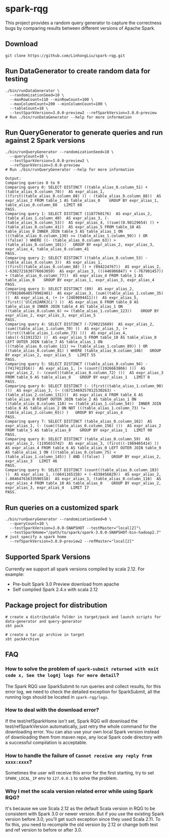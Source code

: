# spark-rqg
This project provides a random query generator to capture the correctness bugs by comparing results between different versions of Apache Spark.

## Download
```
git clone https://github.com/LinhongLiu/spark-rqg.git
```

## Run DataGenerator to create random data for testing
```
./bin/runDataGenerator \
  --randomizationSeed=10 \
  --maxRowCount=110 --minRowCount=100 \
  --maxColumnCount=200 --minColumnCount=100 \
  --tableCount=10 \
  --testSparkVersion=3.0.0-preview2 --refSparkVersion=3.0.0-preview
# Run ./bin/runDataGenerator --help for more information
```

## Run QueryGenerator to generate queries and run against 2 Spark versions
```
./bin/runQueryGenerator --randomizationSeed=10 \
  --queryCount=10 \
  --testSparkVersion=3.0.0-preview2 \
  --refSparkVersion=3.0.0-preview
# Run ./bin/runQueryGenerator --help for more information
```

```
Output:
Comparing queries 0 to 9
Comparing query 0: SELECT DISTINCT ((table_alias_0.column_51) + (table_alias_0.column_70))  AS expr_alias_1, ((first((table_alias_0.column_88) )) - (table_alias_0.column_88))  AS expr_alias_2 FROM table_1 AS table_alias_0    GROUP BY expr_alias_1, table_alias_0.column_88   LIMIT 68
PASS.
Comparing query 1: SELECT DISTINCT (1187760176)  AS expr_alias_2, (table_alias_1.column_40)  AS expr_alias_3, (- (table_alias_0.column_53))  AS expr_alias_4, ((sum((0.98129654) )) + (table_alias_0.column_41))  AS expr_alias_5 FROM table_10 AS table_alias_0 INNER JOIN table_5 AS table_alias_1 ON (((table_alias_0.column_130) >= (table_alias_1.column_99)) ) OR ((false) ) WHERE ((- (table_alias_0.column_63)) > (table_alias_0.column_101))   GROUP BY expr_alias_2, expr_alias_3, expr_alias_4, table_alias_0.column_41
PASS.
Comparing query 2: SELECT DISTINCT ((table_alias_0.column_53) - (table_alias_0.column_3))  AS expr_alias_1, ((first((table_alias_0.column_88) )) + (994224767))  AS expr_alias_2, (-6302721630776663050)  AS expr_alias_3, (((446906847) + (-767901457)) + (table_alias_0.column_77))  AS expr_alias_4 FROM table_1 AS table_alias_0    GROUP BY expr_alias_1, expr_alias_3, expr_alias_4
PASS.
Comparing query 3: SELECT DISTINCT (89)  AS expr_alias_2, (7798260648579902401)  AS expr_alias_3, (sum((table_alias_1.column_35) ))  AS expr_alias_4, (+ (+ (2469894411)))  AS expr_alias_5, (first(('UlCz62ARKJCi') ))  AS expr_alias_6 FROM table_8 AS table_alias_0 INNER JOIN table_4 AS table_alias_1 ON ((table_alias_0.column_6) >= (table_alias_1.column_123))    GROUP BY expr_alias_2, expr_alias_3, expr_alias_5
PASS.
Comparing query 4: SELECT DISTINCT (-7290215689)  AS expr_alias_2, (sum((table_alias_1.column_70) ))  AS expr_alias_3, (+ (first((table_alias_1.column_73) )))  AS expr_alias_4, (abs((-51191232) ))  AS expr_alias_5 FROM table_10 AS table_alias_0 LEFT OUTER JOIN table_7 AS table_alias_1 ON (((table_alias_0.column_111) >= (table_alias_1.column_89)) ) OR ((table_alias_0.column_81) ) WHERE (table_alias_0.column_146)   GROUP BY expr_alias_2, expr_alias_5   LIMIT 55
PASS.
Comparing query 5: SELECT DISTINCT ((table_alias_0.column_94) - (7417411916))  AS expr_alias_1, (+ (count((1926663866) )))  AS expr_alias_2, (- (count((table_alias_0.column_72) )))  AS expr_alias_3 FROM table_6 AS table_alias_0    GROUP BY expr_alias_1   LIMIT 0
PASS.
Comparing query 6: SELECT DISTINCT (- (first((table_alias_1.column_90) )))  AS expr_alias_3, (~ ((6713469257012530263) - (table_alias_2.column_131)))  AS expr_alias_4 FROM table_6 AS table_alias_0 RIGHT OUTER JOIN table_2 AS table_alias_1 ON ((table_alias_0.column_118) >= (table_alias_1.column_54))  INNER JOIN table_6 AS table_alias_2 ON NOT (((table_alias_1.column_73) != (table_alias_2.column_65)) )   GROUP BY expr_alias_4
PASS.
Comparing query 7: SELECT DISTINCT (table_alias_0.column_162)  AS expr_alias_1, (- (sum((table_alias_0.column_156) )))  AS expr_alias_2 FROM table_5 AS table_alias_0    GROUP BY expr_alias_1   LIMIT 90
PASS.
Comparing query 8: SELECT DISTINCT (table_alias_0.column_59)  AS expr_alias_2, (1195653742)  AS expr_alias_3, (first((-1969465414) ))  AS expr_alias_4 FROM table_6 AS table_alias_0 LEFT OUTER JOIN table_9 AS table_alias_1 ON (((table_alias_0.column_75) < (table_alias_1.column_145)) ) AND ((false) )   GROUP BY expr_alias_2, expr_alias_3   LIMIT 46
PASS.
Comparing query 9: SELECT DISTINCT (count((table_alias_0.column_183) ))  AS expr_alias_1, ((6641165158) + (-4338456829))  AS expr_alias_2, (.08464761633596518)  AS expr_alias_3, (table_alias_0.column_118)  AS expr_alias_4 FROM table_10 AS table_alias_0    GROUP BY expr_alias_2, expr_alias_3, expr_alias_4   LIMIT 17
PASS.
```

## Run queries on a customized spark 
```
./bin/runQueryGenerator --randomizationSeed=0 \
  --queryCount=10 \
  --testSparkVersion=3.0.0-SNAPSHOT --testMaster="local[2]"\
  --testSparkHome="/path/to/spark/spark-3.0.0-SNAPSHOT-bin-hadoop2.7" # just specify a spark home
  --refSparkVersion=3.0.0-preview2 --refMaster="local[2]"
```

## Supported Spark Versions
Currently we support all spark versions compiled by scala 2.12. For example:
* Pre-built Spark 3.0 Preview download from apache
* Self complied Spark 2.4.x with scala 2.12

## Package project for distribution
```
# create a distributable folder in target/pack and launch scripts for data-generator and query-generator
sbt pack

# create a tar.gz archive in target
sbt packArchive
```

## FAQ

### How to solve the problem of `spark-submit returned with exit code x, See the log4j logs for more detail`?

The Spark RQG use SparkSubmit to run queries and collect results, for this error log, we need to check the detailed exception for SparkSubmit, all the running logs should be located in `spark-rqg/logs`.

### How to deal with the download error?

If the test/refSparkHome isn't set, Spark RQG will download the test/refSparkVersion automatically, just retry the whole command for the downloading error. You can also use your own local Spark version instead of downloading them from maven repo, any local Spark code directory with a successful compilation is acceptable.

### How to handle the failure of `Cannot receive any reply from xxxx:xxxx`?

Sometimes the user will receive this error for the first starting, try to set `SPARK_LOCAL_IP` env to `127.0.0.1` to solve the problem.

### Why I met the scala version related error while using Spark RQG?

It's because we use Scala 2.12 as the default Scala version in RQG to be consistent with Spark 3.0 or newer version. But if you use the existing Spark version before 3.0, you'll get such exception since they used Scala 2.11. To fix this, you need to recompile the old version by 2.12 or change both test and ref version to before or after 3.0.
